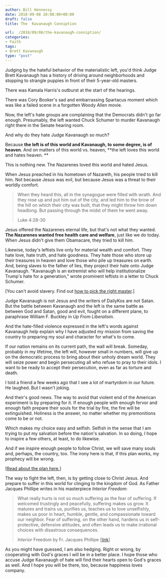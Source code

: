 ```yaml
---
author: Bill Hennessy
date: 2018-09-08 20:08:00+00:00
draft: false
title: The  Kavanaugh Conniption

url:  /2018/09/08/the-kavanaugh-conniption/
categories:
- Faith
tags:
- Brett Kavanaugh
type: "post"
---
```





Judging by the hateful behavior of the materialistic left, you'd think Judge Brett Kavanaugh has a history of driving around neighborhoods and stopping to strangle puppies in front of their 5-year-old masters. 







There was Kamala Harris's outburst at the start of the hearings. 







There was Cory Booker's sad and embarrassing Spartacus moment which was like a failed scene in a forgotten Woody Allen movie. 







Now, the left's hate groups are complaining that the Democrats didn't go far enough. Presumably, the left wanted Chuck Schumer to murder Kavanaugh right there in the Senate hearing room. 







And why do they hate Judge Kavanaugh so much? 







Because **the left is of this world and Kavanaugh, to some degree, is of heaven**. And on matters of this world vs. heaven, **the left loves this world and hates heaven. **







This is nothing new. The Nazarenes loved this world and hated Jesus.







When Jesus preached in his hometown of Nazareth, his people tried to kill him. Not because Jesus was evil, but because Jesus was a threat to their worldly comfort. 







> When they heard this, all in the synagogue were filled with wrath. And they rose up and put him out of the city, and led him to the brow of the hill on which their city was built, that they might throw him down headlong. But passing through the midst of them he went away.
> 
> Luke 4:28-30







Jesus offered the Nazarenes eternal life, but that's not what they wanted. **The Nazarenes wanted free health care and welfare**, just like we do today. When Jesus didn't give them Obamacare, they tried to kill him. 







Likewise, today's leftists live only for material wealth and comfort. They hate love, hate truth, and hate goodness. They hate those who store up their treasures in heaven and love those who pile up treasures on earth. And, being slaves to the father of lies, they project their hate onto Judge Kavanaugh. "Kavanaugh is an extremist who will help institutionalize Trump's hate for a generation," wrote prominent leftists in a letter to Chuck Schumer.







[You can't avoid slavery. Find out [how to pick the right master](https://www.hennessysview.com/2018/08/08/crawling-back-to-happiness-and-freedom/).]







Judge Kavanaugh is not Jesus and the writers of DailyKos are not Satan. But the battle between Kavanaugh and the left is the same battle as between God and Satan, good and evil, fought on a different plane, to paraphrase William F. Buckley in _Up From Liberalism_.  







And the hate-filled violence expressed in the left's words against Kavanaugh help explain why I have adjusted my mission from saving the country to preparing my soul and character for what's to come. 







If our nation remains on its current path, the wall will break. Someday, probably in my lifetime, the left will, however small in numbers, will give up on the democratic process to bring about their unholy dream world. They will seize power and begin persecuting all who refuse to pray to their idols. I want to be ready to accept their persecution, even as far as torture and death.







I told a friend a few weeks ago that I see a lot of martyrdom in our future. He laughed. But I wasn't joking. 







And their's good news. The way to avoid that violent end of the American experiment is by preparing for it. If enough people with enough fervor and enough faith prepare their souls for the trial by fire, the fire will be extinguished. Holiness is the answer, no matter whether my premonitions come to be or not.







Which makes my choice easy and selfish. Selfish in the sense that I am trying to put my salvation before the nation's salvation. In so doing, I hope to inspire a few others, at least, to do likewise.







And if we inspire enough people to follow Christ, we will save many souls and, perhaps, the country, too. The irony here is that, if this plan works, my prophecy will be wrong. 







[[Read about the plan here.](https://www.hennessysview.com/2018/08/10/what-should-we-do-next/)]







The way to fight the left, then, is by getting close to Christ Jesus. And prepare to suffer in this world for clinging to the kingdom of God. As Father Jacques Phillipe writes in his masterpiece _Interior Freedom_:







> What really hurts is not so much suffering as the fear of suffering. If welcomed trustingly and peacefully, suffering makes us grow. It matures and trains us, purifies us, teaches us to love unselfishly, makes us poor in heart, humble, gentle, and compassionate toward our neighbor. Fear of suffering, on the other hand, hardens us in self-protective, defensive attitudes, and often leads us to make irrational choices with disastrous consequences.
> 
> _Interior_ Freedom by Fr. Jacques Phillipe [[link](https://read.amazon.com/kp/embed?asin=B003V8BGI8&preview=newtab&linkCode=kpe&ref_=cm_sw_r_kb_dp_bVcLBb7JDAHXY)]







As you might have guessed, I am also hedging. Right or wrong, by cooperating with God's graces I will be in a better place. I hope those who accuse Judge Kavanaugh of hate will find their hearts open to God's graces as well. And I hope you will be there, too, because happiness loves company.



